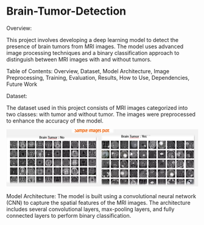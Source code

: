 ﻿# Brain-Tumor-Detection
 
Overview:

This project involves developing a deep learning model to detect the presence of brain tumors from MRI images. The model uses advanced image processing techniques and a binary classification approach to distinguish between MRI images with and without tumors.

Table of Contents:
Overview,
Dataset,
Model Architecture,
Image Preprocessing,
Training,
Evaluation,
Results,
How to Use,
Dependencies,
Future Work


Dataset:

The dataset used in this project consists of MRI images categorized into two classes: with tumor and without tumor. The images were preprocessed to enhance the accuracy of the model.

![image alt](https://github.com/Susmita-Dev-04/Brain-Tumor-Detection/blob/2e679506beafdf700908fbf0dc2fdab172ce9e9e/MRI_images.png)

Model Architecture:
The model is built using a convolutional neural network (CNN) to capture the spatial features of the MRI images. The architecture includes several convolutional layers, max-pooling layers, and fully connected layers to perform binary classification.




